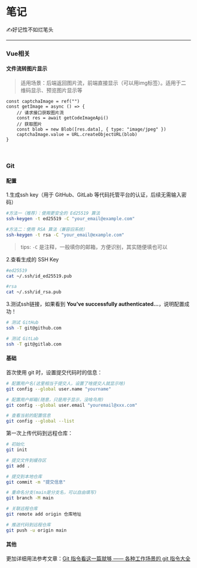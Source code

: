# 笔记

<BlogHead tags="笔记📒"/>
✍️好记性不如烂笔头

---

### **Vue相关**

#### 文件流转图片显示

> 适用场景：后端返回图片流，前端直接显示（可以用img标签）。适用于二维码显示、预览图片显示等

~~~vue
const captchaImage = ref("")
const getImage = async () => {
	// 请求接口获取图片流
	const res = await getCodeImageApi()
	// 获取图片
	const blob = new Blob([res.data], { type: "image/jpeg" })
  	captchaImage.value = URL.createObjectURL(blob)
} 
~~~



<br />

### **Git**

#### 配置

1.生成ssh key（用于 GitHub、GitLab 等代码托管平台的认证，后续无需输入密码）

~~~bash
#方法一（推荐）：使用更安全的 Ed25519 算法
ssh-keygen -t ed25519 -C "your_email@example.com"

#方法二：使用 RSA 算法（兼容旧系统）
ssh-keygen -t rsa -C "your_email@example.com"
~~~

> tips: `-C` 是注释，一般填你的邮箱，方便识别，其实随便填也可以



2.查看生成的 SSH Key

~~~bash
#ed25519
cat ~/.ssh/id_ed25519.pub

#rsa
cat ~/.ssh/id_rsa.pub
~~~



3.测试ssh链接，如果看到 **You've successfully authenticated...**，说明配置成功！

~~~bash
# 测试 GitHub
ssh -T git@github.com

# 测试 GitLab
ssh -T git@gitlab.com
~~~



#### 基础

首次使用 git 时，设置提交代码时的信息：

```bash
# 配置用户名(这里相当于提交人，设置了啥提交人就显示啥)
git config --global user.name "yourname"

# 配置用户邮箱(随意，只是用于显示，没啥鸟用)
git config --global user.email "youremail@xxx.com"

# 查看当前的配置信息
git config --global --list
```

第一次上传代码到远程仓库：

~~~bash
# 初始化
git init

# 提交文件到缓存区
git add .

# 提交到本地仓库
git commit -m "提交信息"

# 重命名分支(main是分支名，可以自由填写)
git branch -M main

# 关联远程仓库
git remote add origin 仓库地址

# 推送代码到远程仓库
git push -u origin main
~~~



#### 其他

更加详细用法参考文章：[Git 指令看这一篇就够 —— 各种工作场景的 git 指令大全](https://www.cnblogs.com/jamiechoo/articles/18408791)

